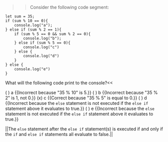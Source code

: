 >>Consider the following code segment:

```
let sum = 35;
if (sum % 10 == 0){
    console.log("a");
} else if (sum % 2 == 1){
    if (sum % 5 == 0 && sum % 2 == 0){
        console.log("b");
    } else if (sum % 5 == 0){
        console.log("c")
    } else {
        console.log("d")
    }
} else {
    console.log("e")
}
```

What will the following code print to the console?<<

( ) a {{Incorrect because "35 % 10" is 5.}}
( ) b {{Incorrect because "35 % 2" is 1, not 0.}}
(x) c {{Correct because "35 % 5" is equal to 0.}}
( ) d {{Incorrect because the `else` statement is not executed if the `else if` statement above it evaluates to true.}}
( ) e {{Incorrect because the `else` statement is not executed if the `else if` statement above it evaluates to true.}}

||The `else` statement after the `else if` statement(s) is executed if and only if the `if` and `else if` statements all evaluate to false.||